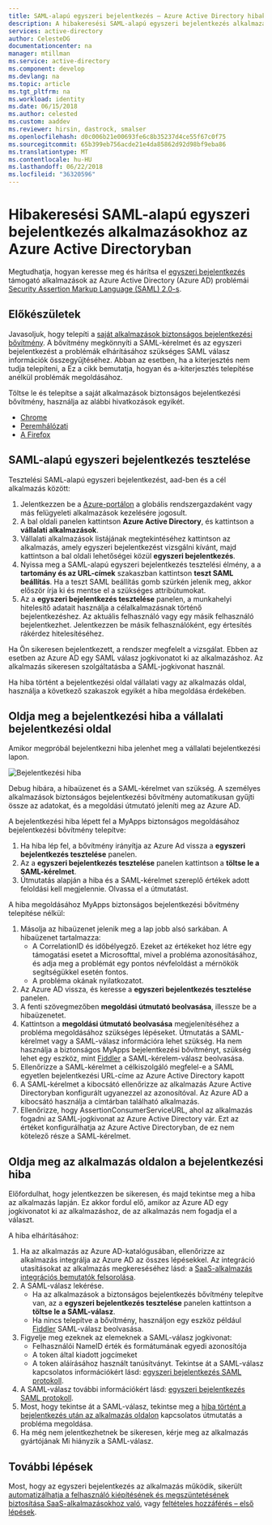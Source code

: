 ```yaml
---
title: SAML-alapú egyszeri bejelentkezés – Azure Active Directory hibakeresése |} Microsoft Docs
description: A hibakeresési SAML-alapú egyszeri bejelentkezés alkalmazásokhoz az Azure Active Directoryban.
services: active-directory
author: CelesteDG
documentationcenter: na
manager: mtillman
ms.service: active-directory
ms.component: develop
ms.devlang: na
ms.topic: article
ms.tgt_pltfrm: na
ms.workload: identity
ms.date: 06/15/2018
ms.author: celested
ms.custom: aaddev
ms.reviewer: hirsin, dastrock, smalser
ms.openlocfilehash: d0c006b21e00693fe6c8b35237d4ce55f67c0f75
ms.sourcegitcommit: 65b399eb756acde21e4da85862d92d98bf9eba86
ms.translationtype: MT
ms.contentlocale: hu-HU
ms.lasthandoff: 06/22/2018
ms.locfileid: "36320596"
---
```

# <a name="debug-saml-based-single-sign-on-to-applications-in-azure-active-directory"></a>Hibakeresési SAML-alapú egyszeri bejelentkezés alkalmazásokhoz az Azure Active Directoryban

Megtudhatja, hogyan keresse meg és hárítsa el [egyszeri bejelentkezés](../manage-apps/what-is-single-sign-on.md) támogató alkalmazások az Azure Active Directory (Azure AD) problémái [Security Assertion Markup Language (SAML) 2.0-s](https://en.wikipedia.org/wiki/Security_Assertion_Markup_Language). 

## <a name="before-you-begin"></a>Előkészületek
Javasoljuk, hogy telepíti a [saját alkalmazások biztonságos bejelentkezési bővítmény](../active-directory-saas-access-panel-user-help.md#i-am-having-trouble-installing-the-my-apps-secure-sign-in-extension). A bővítmény megkönnyíti a SAML-kérelmet és az egyszeri bejelentkezést a problémák elhárításához szükséges SAML válasz információk összegyűjtéséhez. Abban az esetben, ha a kiterjesztés nem tudja telepíteni, a Ez a cikk bemutatja, hogyan és a-kiterjesztés telepítése anélkül problémák megoldásához.

Töltse le és telepítse a saját alkalmazások biztonságos bejelentkezési bővítmény, használja az alábbi hivatkozások egyikét.

- [Chrome](https://go.microsoft.com/fwlink/?linkid=866367)
- [Peremhálózati](https://go.microsoft.com/fwlink/?linkid=845176)
- [A Firefox](https://go.microsoft.com/fwlink/?linkid=866366)


## <a name="test-saml-based-single-sign-on"></a>SAML-alapú egyszeri bejelentkezés tesztelése

Tesztelési SAML-alapú egyszeri bejelentkezést, aad-ben és a cél alkalmazás között:

1.  Jelentkezzen be a [Azure-portálon](https://portal.azure.com) a globális rendszergazdaként vagy más felügyeleti alkalmazások kezelésére jogosult.
2.  A bal oldali panelen kattintson **Azure Active Directory**, és kattintson a **vállalati alkalmazások**. 
3.  Vállalati alkalmazások listájának megtekintéséhez kattintson az alkalmazás, amely egyszeri bejelentkezést vizsgálni kívánt, majd kattintson a bal oldali lehetőségei közül **egyszeri bejelentkezés**.
4.  Nyissa meg a SAML-alapú egyszeri bejelentkezés tesztelési élmény, a a **tartomány és az URL-címek** szakaszban kattintson **teszt SAML beállítás**. Ha a teszt SAML beállítás gomb szürkén jelenik meg, akkor először írja ki és mentse el a szükséges attribútumokat.
5.  Az a **egyszeri bejelentkezés tesztelése** panelen, a munkahelyi hitelesítő adatait használja a célalkalmazásnak történő bejelentkezéshez. Az aktuális felhasználó vagy egy másik felhasználó bejelentkezhet. Jelentkezzen be másik felhasználóként, egy értesítés rákérdez hitelesítéséhez.

Ha Ön sikeresen bejelentkezett, a rendszer megfelelt a vizsgálat. Ebben az esetben az Azure AD egy SAML válasz jogkivonatot ki az alkalmazáshoz. Az alkalmazás sikeresen szolgáltatásba a SAML-jogkivonat használ.

Ha hiba történt a bejelentkezési oldal vállalati vagy az alkalmazás oldal, használja a következő szakaszok egyikét a hiba megoldása érdekében.


## <a name="resolve-a-sign-in-error-on-your-company-sign-in-page"></a>Oldja meg a bejelentkezési hiba a vállalati bejelentkezési oldal

Amikor megpróbál bejelentkezni hiba jelenhet meg a vállalati bejelentkezési lapon. 

![Bejelentkezési hiba](media/active-directory-saml-debugging/error.png)

Debug hibára, a hibaüzenet és a SAML-kérelmet van szükség. A személyes alkalmazások biztonságos bejelentkezési bővítmény automatikusan gyűjti össze az adatokat, és a megoldási útmutató jeleníti meg az Azure AD. 

A bejelentkezési hiba lépett fel a MyApps biztonságos megoldásához bejelentkezési bővítmény telepítve:

1.  Ha hiba lép fel, a bővítmény irányítja az Azure Ad vissza a **egyszeri bejelentkezés tesztelése** panelen. 
2.  Az a **egyszeri bejelentkezés tesztelése** panelen kattintson a **töltse le a SAML-kérelmet**. 
3.  Útmutatás alapján a hiba és a SAML-kérelmet szereplő értékek adott feloldási kell megjelennie. Olvassa el a útmutatást.

A hiba megoldásához MyApps biztonságos bejelentkezési bővítmény telepítése nélkül:

1. Másolja az hibaüzenet jelenik meg a lap jobb alsó sarkában. A hibaüzenet tartalmazza:
    - A CorrelationID és időbélyegző. Ezeket az értékeket hoz létre egy támogatási esetet a Microsofttal, mivel a probléma azonosításához, és adja meg a problémát egy pontos névfeloldást a mérnökök segítségükkel esetén fontos.
    - A probléma okának nyilatkozatot.
2.  Az Azure AD vissza, és keresse a **egyszeri bejelentkezés tesztelése** panelen.
3.  A fenti szövegmezőben **megoldási útmutató beolvasása**, illessze be a hibaüzenetet.
3.  Kattintson a **megoldási útmutató beolvasása** megjelenítéséhez a probléma megoldásához szükséges lépéseket. Útmutatás a SAML-kérelmet vagy a SAML-válasz információra lehet szükség. Ha nem használja a biztonságos MyApps bejelentkezési bővítményt, szükség lehet egy eszköz, mint [Fiddler](http://www.telerik.com/fiddler) a SAML-kérelem-válasz beolvasása.
4.  Ellenőrizze a SAML-kérelmet a célkiszolgáló megfelel-e a SAML egyetlen bejelentkezési URL-címe az Azure Active Directory kapott
5.  A SAML-kérelmet a kibocsátó ellenőrizze az alkalmazás Azure Active Directoryban konfigurált ugyanezzel az azonosítóval. Az Azure AD a kibocsátó használja a címtárban található alkalmazás.
6.  Ellenőrizze, hogy AssertionConsumerServiceURL, ahol az alkalmazás fogadni az SAML-jogkivonat az Azure Active Directory vár. Ezt az értéket konfigurálhatja az Azure Active Directoryban, de ez nem kötelező része a SAML-kérelmet.


## <a name="resolve-a-sign-in-error-on-the-application-page"></a>Oldja meg az alkalmazás oldalon a bejelentkezési hiba

Előfordulhat, hogy jelentkezzen be sikeresen, és majd tekintse meg a hiba az alkalmazás lapján. Ez akkor fordul elő, amikor az Azure AD egy jogkivonatot ki az alkalmazáshoz, de az alkalmazás nem fogadja el a választ.   

A hiba elhárításához:

1. Ha az alkalmazás az Azure AD-katalógusában, ellenőrizze az alkalmazás integrálja az Azure AD az összes lépésekkel. Az integráció utasításokat az alkalmazás megkereséséhez lásd: a [SaaS-alkalmazás integrációs bemutatók felsorolása](../saas-apps/tutorial-list.md).
2. A SAML-válasz lekérése.
    - Ha az alkalmazások a biztonságos bejelentkezés bővítmény telepítve van, az a **egyszeri bejelentkezés tesztelése** panelen kattintson a **töltse le a SAML-válasz**.
    - Ha nincs telepítve a bővítmény, használjon egy eszköz például [Fiddler](http://www.telerik.com/fiddler) SAML-válasz beolvasása. 
3. Figyelje meg ezeknek az elemeknek a SAML-válasz jogkivonat:
    - Felhasználói NameID érték és formátumának egyedi azonosítója
    - A token által kiadott jogcímeket
    - A token aláírásához használt tanúsítványt. Tekintse át a SAML-válasz kapcsolatos információkért lásd: [egyszeri bejelentkezés SAML protokoll](active-directory-single-sign-on-protocol-reference.md).
4. A SAML-válasz további információkért lásd: [egyszeri bejelentkezés SAML protokoll](active-directory-single-sign-on-protocol-reference.md).
5. Most, hogy tekintse át a SAML-válasz, tekintse meg a [hiba történt a bejelentkezés után az alkalmazás oldalon](../application-sign-in-problem-application-error.md) kapcsolatos útmutatás a probléma megoldása. 
6. Ha még nem jelentkezhetnek be sikeresen, kérje meg az alkalmazás gyártójának Mi hiányzik a SAML-válasz.


## <a name="next-steps"></a>További lépések
Most, hogy az egyszeri bejelentkezés az alkalmazás működik, sikerült [automatizálhatja a felhasználó kiépítésének és megszüntetésének biztosítása SaaS-alkalmazásokhoz való](../active-directory-saas-app-provisioning.md), vagy [feltételes hozzáférés – első lépések](../active-directory-conditional-access-azure-portal-get-started.md).


